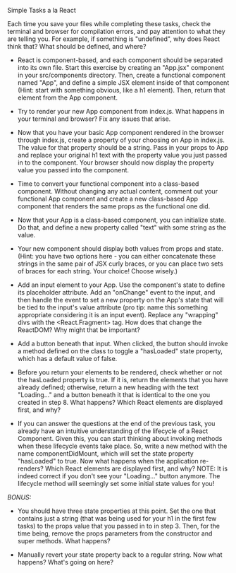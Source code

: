 Simple Tasks a la React

Each time you save your files while completing these tasks, check the terminal and browser for compilation errors, and pay attention to what they are telling you. For example, if something is "undefined", why does React think that? What should be defined, and where?

- React is component-based, and each component should be separated into its own file. Start this exercise by creating an "App.jsx" component in your src/components directory. Then, create a functional component named "App", and define a simple JSX element inside of that component (Hint: start with something obvious, like a h1 element). Then, return that element from the App component.

- Try to render your new App component from index.js. What happens in your terminal and browser? Fix any issues that arise.

- Now that you have your basic App component rendered in the browser through index.js, create a property of your choosing on App in index.js. The value for that property should be a string. Pass in your props to App and replace your original h1 text with the property value you just passed in to the component. Your browser should now display the property value you passed into the component.

- Time to convert your functional component into a class-based component. Without changing any actual content, comment out your functional App component and create a new class-based App component that renders the same props as the functional one did.

- Now that your App is a class-based component, you can initialize state. Do that, and define a new property called "text" with some string as the value.

- Your new component should display both values from props and state. (Hint: you have two options here - you can either concatenate these strings in the same pair of JSX curly braces, or you can place two sets of braces for each string. Your choice! Choose wisely.)

- Add an input element to your App. Use the component's state to define its placeholder attribute. Add an "onChange" event to the input, and then handle the event to set a new property on the App's state that will be tied to the input's value attribute (pro tip: name this something appropriate considering it is an input event). Replace any "wrapping" divs with the <React.Fragment> tag. How does that change the ReactDOM? Why might that be important?


- Add a button beneath that input. When clicked, the button should invoke a method defined on the class to toggle a "hasLoaded" state property, which has a default value of false.

- Before you return your elements to be rendered, check whether or not the hasLoaded property is true. If it is, return the elements that you have already defined; otherwise, return a new heading with the text "Loading..." and a button beneath it that is identical to the one you created in step 8. What happens? Which React elements are displayed first, and why?

- If you can answer the questions at the end of the previous task, you already have an intuitive understanding of the lifecycle of a React Component. Given this, you can start thinking about invoking methods when these lifecycle events take place. So, write a new method with the name componentDidMount, which will set the state property "hasLoaded" to true. Now what happens when the application re-renders? Which React elements are displayed first, and why? NOTE: It is indeed correct if you don't see your "Loading..." button anymore. The lifecycle method will seemingly set some initial state values for you!

*BONUS:*

- You should have three state properties at this point. Set the one that contains just a string (that was being used for your h1 in the first few tasks) to the props value that you passed in to <App /> in step 3. Then, for the time being, remove the props parameters from the constructor and super methods. What happens?

- Manually revert your state property back to a regular string. Now what happens? What's going on here?